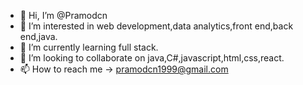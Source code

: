 - 👋 Hi, I’m @Pramodcn
- 👀 I’m interested in web development,data analytics,front end,back end,java.
- 🌱 I’m currently learning full stack.
- 💞️ I’m looking to collaborate on java,C#,javascript,html,css,react.
- 📫 How to reach me -> pramodcn1999@gmail.com

<!---
Pramodcn/Pramodcn is a ✨ special ✨ repository because its `README.md` (this file) appears on your GitHub profile.
You can click the Preview link to take a look at your changes.
--->
